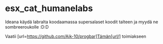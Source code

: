 # esx_cat_humanelabs
Ideana käydä labralta koodaamassa supersalaset koodit talteen ja myydä ne sombreeroukolle :D:D


Vaatii [url=https://github.com/Aik-10/progbar]Tämän[url/] toimiakseen
